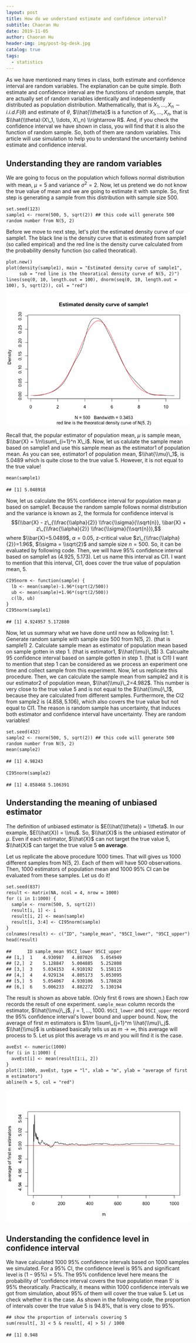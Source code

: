 ```yaml
---
layout: post
title: How do we understand estimate and confidence interval?
subtitle: Chaoran Hu
date: 2019-11-05
author: Chaoran Hu
header-img: img/post-bg-desk.jpg
catalog: true
tags:
  - statistics
---
```


As we have mentioned many times in class, both estimate and confidence
interval are random variables. The explanation can be quite simple. Both
estimate and confidence interval are the functions of random sample,
that are actually set of random variables identically and independently
distributed as population distribution. Mathematically, that is
*X*<sub>1</sub>, …, *X*<sub>*n*</sub> ∼ *i*.*i*.*d*.*F*(*θ*) and
estimate of *θ*, $\\hat{\\theta}$ is a function of
*X*<sub>1</sub>, …, *X*<sub>*n*</sub>, that is
$\\hat{\\theta}:(X\_1, \\dots, X\_n) \\rightarrow R$. And, if you check
the confidence interval we have shown in class, you will find that it is
also the function of random sample. So, both of them are random
variables. This article will use simulation to help you to understand
the uncertainty behind estimate and confidence interval.

Understanding they are random variables
---------------------------------------

We are going to focus on the population which follows normal
distribution with mean, *μ* = 5 and variance *σ*<sup>2</sup> = 2. Now,
let us pretend we do not know the true value of mean and we are going to
estimate it with sample. So, first step is generating a sample from this
distribution with sample size 500.

    set.seed(123)
    sample1 <- rnorm(500, 5, sqrt(2)) ## this code will generate 500 random number from N(5, 2)

Before we move to next step, let's plot the estimated density curve of
our sample1. The black line is the density curve that is estimated from
sample1 (so called empirical) and the red line is the density curve
calculated from the probability density function (so called
theoratical).

    plot.new()
    plot(density(sample1), main = "Estimated density curve of sample1",
         sub = "red line is the theoratical density curve of N(5, 2)")
    lines(seq(0, 10, length.out = 100), dnorm(seq(0, 10, length.out = 100), 5, sqrt(2)), col = "red")

![](understand_est_ci_files/figure-markdown_strict/unnamed-chunk-2-1.png)

Recall that, the popular estimator of population mean, *μ* is sample
mean, $\\bar{X} = 1/n\\sum\_{i=1}^n X\_i$. Now, let us calulate the
sample mean based on sample1 and use this sample mean as the estimator1
of population mean. As you can see, estimator1 of population mean,
$\\hat{\\mu}\_1$, is 5.0489 which is quite close to the true value 5.
However, it is not equal to the true value!

    mean(sample1)

    ## [1] 5.048918

Now, let us calculate the 95% confidence interval for population mean
*μ* based on sample1. Because the random sample follows normal
distribution and the variance is known as 2, the formula for confidence
interval is
$$(\\bar{X} - z\_{\\frac{\\alpha}{2}} \\frac{\\sigma}{\\sqrt{n}}, \\bar{X} + z\_{\\frac{\\alpha}{2}} \\frac{\\sigma}{\\sqrt{n}}),$$
 where $\\bar{X}=5.0489$, *α* = 0.05, z-critical value
$z\_{\\frac{\\alpha}{2}}=1.96$, $\\sigma = \\sqrt{2}$ and sample size
*n* = 500. So, it can be evaluated by following code. Then, we will have
95% confidence interval based on sample1 as (4.925, 5.173). Let us name
this interval as CI1. I want to mention that this interval, CI1, does
cover the true value of population mean, 5.

    CI95norm <- function(sample) {
      lb <- mean(sample)-1.96*(sqrt(2/500))
      ub <- mean(sample)+1.96*(sqrt(2/500))
      c(lb, ub)
    }
    CI95norm(sample1)

    ## [1] 4.924957 5.172880

Now, let us summary what we have done until now as following list: 1.
Generate random sample with sample size 500 from N(5, 2). (that is
sample1) 2. Calculate sample mean as estimator of population mean based
on sample gotten in step 1. (that is estimator1, $\\hat{\\mu}\_1$) 3.
Calcualte 95 confidence interval based on sample gotten in step 1. (that
is CI1) I want to mention that step 1 can be considered as we process an
experiment one time and collect sample from this experiment. Now, let us
replicate this procedure. Then, we can calculate the sample mean from
sample2 and it is our estimator2 of population mean,
$\\hat{\\mu}\_2=4.982$. This number is very close to the true value 5
and is not equal to the $\\hat{\\mu}\_1$, because they are calculated
from different samples. Furthermore, the CI2 from sample2 is
(4.858, 5.106), which also covers the true value but not equal to CI1.
The reason is random sample has uncertainty, that induces both estimator
and confidence interval have uncertainty. They are random variables!

    set.seed(432)
    sample2 <- rnorm(500, 5, sqrt(2)) ## this code will generate 500 random number from N(5, 2)
    mean(sample2)

    ## [1] 4.98243

    CI95norm(sample2)

    ## [1] 4.858468 5.106391

Understanding the meaning of unbiased estimator
-----------------------------------------------

The definition of unbiased estimator is $E(\\hat{\\theta}) = \\theta$.
In our example, $E(\\hat{X}) = \\mu$. So, $\\hat{X}$ is the unbiased
estimator of *μ*. Even if each estimator, $\\hat{X}$ can not target the
true value 5, $\\hat{X}$ can target the true value 5 **on average**.

Let us replicate the above procedure 1000 times. That will gives us 1000
different samples from N(5, 2). Each of them will have 500 observations.
Then, 1000 estimators of population mean and 1000 95% CI can be
evaluated from these samples. Let us do it!

    set.seed(837)
    result <- matrix(NA, ncol = 4, nrow = 1000)
    for (i in 1:1000) {
      sample <- rnorm(500, 5, sqrt(2))
      result[i, 1] <- i
      result[i, 2] <- mean(sample)
      result[i, 3:4] <- CI95norm(sample)
    }
    colnames(result) <- c("ID", "sample_mean", "95CI_lower", "95CI_upper")
    head(result)

    ##      ID sample_mean 95CI_lower 95CI_upper
    ## [1,]  1    4.930987   4.807026   5.054949
    ## [2,]  2    5.128847   5.004885   5.252808
    ## [3,]  3    5.034153   4.910192   5.158115
    ## [4,]  4    4.929134   4.805173   5.053095
    ## [5,]  5    5.054067   4.930106   5.178028
    ## [6,]  6    5.006233   4.882272   5.130194

The result is shown as above table. (Only first 6 rows are shown.) Each
row records the result of one experiment. `sample_mean` column records
the estimator, $\\hat{\\mu}\_j$, *j* = 1, …, 1000. `95CI_lower` and
`95CI_upper` record the 95% confidence interval's lower bound and upper
bound. Now, the average of first *m* estimators is
$1/m \\sum\_{j=1}^m \\hat{\\mu}\_j$. $\\hat{\\mu}$ is unbiased basically
tells us as *m* → ∞, this average will process to 5. Let us plot this
average vs *m* and you will find it is the case.

    aveEst <- numeric(1000)
    for (i in 1:1000) {
      aveEst[i] <- mean(result[1:i, 2])
    }
    plot(1:1000, aveEst, type = "l", xlab = "m", ylab = "average of first m estimators")
    abline(h = 5, col = "red")

![](understand_est_ci_files/figure-markdown_strict/unnamed-chunk-7-1.png)

Understanding the confidence level in confidence interval
---------------------------------------------------------

We have calculated 1000 95% confidence intervals based on 1000 samples
we simulated. For a 95% CI, the confidence level is 95% and significant
level is (1 − 95%) = 5%. The 95% confidence level here means the
probability of 'confidence interval covers the true population mean 5'
is 95% theoratically. Practically, it means within 1000 confidence
intervals we got from simulation, about 95% of them will cover the true
value 5. Let us check whether it is the case. As shown in the following
code, the proportion of intervals cover the true value 5 is 94.8%, that
is very close to 95%.

    ## show the proportion of intervals covering 5
    sum(result[, 3] < 5 & result[, 4] > 5) / 1000

    ## [1] 0.948
